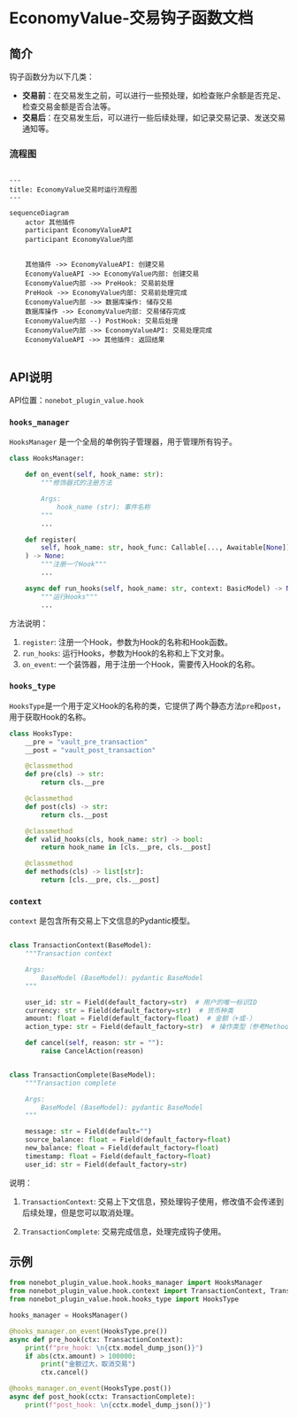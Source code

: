 # EconomyValue-交易钩子函数文档

## 简介

钩子函数分为以下几类：

- **交易前**：在交易发生之前，可以进行一些预处理，如检查账户余额是否充足、检查交易金额是否合法等。
- **交易后**：在交易发生后，可以进行一些后续处理，如记录交易记录、发送交易通知等。

### 流程图

```mermaid

---
title: EconomyValue交易时运行流程图
---

sequenceDiagram
    actor 其他插件
    participant EconomyValueAPI
    participant EconomyValue内部
    

    其他插件 ->> EconomyValueAPI: 创建交易
    EconomyValueAPI ->> EconomyValue内部: 创建交易
    EconomyValue内部 ->> PreHook: 交易前处理
    PreHook ->> EconomyValue内部: 交易前处理完成
    EconomyValue内部 ->> 数据库操作: 储存交易
    数据库操作 ->> EconomyValue内部: 交易储存完成
    EconomyValue内部 --) PostHook: 交易后处理
    EconomyValue内部 ->> EconomyValueAPI: 交易处理完成
    EconomyValueAPI ->> 其他插件: 返回结果
 
```

## API说明

API位置：`nonebot_plugin_value.hook`

### `hooks_manager`

`HooksManager` 是一个全局的单例钩子管理器，用于管理所有钩子。

```python
class HooksManager:

    def on_event(self, hook_name: str):
        """修饰器式的注册方法

        Args:
            hook_name (str): 事件名称
        """
        ...

    def register(
        self, hook_name: str, hook_func: Callable[..., Awaitable[None]]
    ) -> None:
        """注册一个Hook"""
        ...

    async def run_hooks(self, hook_name: str, context: BasicModel) -> None:
        """运行Hooks"""
        ...
```

方法说明：

1. `register`: 注册一个Hook，参数为Hook的名称和Hook函数。
2. `run_hooks`: 运行Hooks，参数为Hook的名称和上下文对象。
3. `on_event`: 一个装饰器，用于注册一个Hook，需要传入Hook的名称。

### `hooks_type`

`HooksType`是一个用于定义Hook的名称的类，它提供了两个静态方法`pre`和`post`，用于获取Hook的名称。

```python
class HooksType:
    __pre = "vault_pre_transaction"
    __post = "vault_post_transaction"

    @classmethod
    def pre(cls) -> str:
        return cls.__pre

    @classmethod
    def post(cls) -> str:
        return cls.__post

    @classmethod
    def valid_hooks(cls, hook_name: str) -> bool:
        return hook_name in [cls.__pre, cls.__post]

    @classmethod
    def methods(cls) -> list[str]:
        return [cls.__pre, cls.__post]
```

### `context`

`context` 是包含所有交易上下文信息的Pydantic模型。

```python

class TransactionContext(BaseModel):
    """Transaction context

    Args:
        BaseModel (BaseModel): pydantic BaseModel
    """

    user_id: str = Field(default_factory=str)  # 用户的唯一标识ID
    currency: str = Field(default_factory=str)  # 货币种类
    amount: float = Field(default_factory=float)  # 金额（+或-）
    action_type: str = Field(default_factory=str)  # 操作类型（参考Method类）

    def cancel(self, reason: str = ""):
        raise CancelAction(reason)


class TransactionComplete(BaseModel):
    """Transaction complete

    Args:
        BaseModel (BaseModel): pydantic BaseModel
    """

    message: str = Field(default="")
    source_balance: float = Field(default_factory=float)
    new_balance: float = Field(default_factory=float)
    timestamp: float = Field(default_factory=float)
    user_id: str = Field(default_factory=str)
```

说明：

1. `TransactionContext`: 交易上下文信息，预处理钩子使用，修改值不会传递到后续处理，但是您可以取消处理。

2. `TransactionComplete`: 交易完成信息，处理完成钩子使用。

## 示例

```python
from nonebot_plugin_value.hook.hooks_manager import HooksManager
from nonebot_plugin_value.hook.context import TransactionContext, TransactionComplete
from nonebot_plugin_value.hook.hooks_type import HooksType

hooks_manager = HooksManager()

@hooks_manager.on_event(HooksType.pre())
async def pre_hook(ctx: TransactionContext):
    print(f"pre_hook: \n{ctx.model_dump_json()}")
    if abs(ctx.amount) > 100000:
        print("金额过大，取消交易")
        ctx.cancel()

@hooks_manager.on_event(HooksType.post())
async def post_hook(cctx: TransactionComplete):
    print(f"post_hook: \n{cctx.model_dump_json()}")

```

